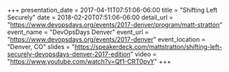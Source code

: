 +++
presentation_date = 2017-04-11T07:51:06-06:00
title = "Shifting Left Securely"
date = 2018-02-20T07:51:06-06:00
detail_url = "https://www.devopsdays.org/events/2017-denver/program/matt-stratton"
event_name = "DevOpsDays Denver"
event_url = "https://www.devopsdays.org/events/2017-denver"
event_location = "Denver, CO"
slides = "https://speakerdeck.com/mattstratton/shifting-left-securely-devopsdays-denver-2017-edition"
video = "https://www.youtube.com/watch?v=Qf1-CRT0pvY"
+++
